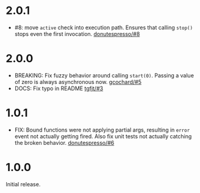 # 2.0.1

- #8: move `active` check into execution path. Ensures that calling `stop()`
  stops even the first invocation.
  [donutespresso/#8](https://github.com/DonutEspresso/reissue/pull/8)

# 2.0.0

- BREAKING: Fix fuzzy behavior around calling `start(0)`. Passing a value of
  zero is always asynchronous now.
  [gcochard/#5](https://github.com/DonutEspresso/reissue/pull/5)
- DOCS: Fix typo in README
  [tgfjt/#3](https://github.com/DonutEspresso/reissue/pull/3)

# 1.0.1

- FIX: Bound functions were not applying partial args, resulting in `error`
  event not actually getting fired. Also fix unit tests not actually catching
  the broken behavior.
  [donutespresso/#6](https://github.com/DonutEspresso/reissue/pull/6)

# 1.0.0

Initial release.
